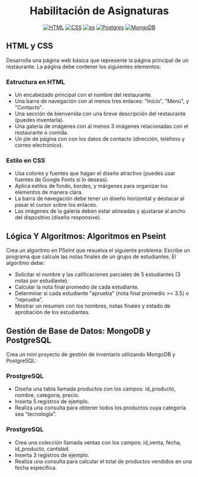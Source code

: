 <div style="text-align: center">

# Habilitación de Asignaturas

[![HTML](https://img.shields.io/badge/HTML-%23E34F26.svg?logo=html5&logoColor=white)](/html-css/)
[![CSS](https://img.shields.io/badge/CSS-1572B6?logo=css3&logoColor=fff)](/html-css/)
[![es](https://img.shields.io/badge/PseudoCodigo-yellow)](./pseudo-code/)
[![Postgres](https://img.shields.io/badge/Postgres-%23316192.svg?logo=postgresql&logoColor=white)](/databases/postgresql/)
[![MongoDB](https://img.shields.io/badge/MongoDB-%234ea94b.svg?logo=mongodb&logoColor=white)](/databases/mongodb)

</div>

## HTML y CSS

Desarrolla una página web básica que represente la página principal de un restaurante. La
página debe contener los siguientes elementos:

### Estructura en HTML

- Un encabezado principal con el nombre del restaurante.
- Una barra de navegación con al menos tres enlaces: "Inicio", "Menú", y
  "Contacto".
- Una sección de bienvenida con una breve descripción del restaurante
  (puedes inventarla).
- Una galería de imágenes con al menos 3 imágenes relacionadas con el
  restaurante o comida.
- Un pie de página con con los datos de contacto (dirección, teléfono y correo
  electrónico).

### Estilo en CSS

- Usa colores y fuentes que hagan el diseño atractivo (puedes usar fuentes de
  Google Fonts si lo deseas).
- Aplica estilos de fondo, bordes, y márgenes para organizar los elementos de
  manera clara.
- La barra de navegación debe tener un diseño horizontal y destacar al pasar
  el cursor sobre los enlaces.
- Las imágenes de la galería deben estar alineadas y ajustarse al ancho del
  dispositivo (diseño responsive).

## Lógica Y Algoritmos: Algoritmos en Pseint

Crea un algoritmo en PSeInt que resuelva el siguiente problema:
Escribe un programa que calcule las notas finales de un grupo de estudiantes. El algoritmo
debe:

- Solicitar el nombre y las calificaciones parciales de 5 estudiantes (3 notas por
  estudiante).
- Calcular la nota final promedio de cada estudiante.
- Determinar si cada estudiante "aprueba" (nota final promedio >= 3.5) o "reprueba".
- Mostrar un resumen con los nombres, notas finales y estado de aprobación de los
  estudiantes.

## Gestión de Base de Datos: MongoDB y PostgreSQL

Crea un mini proyecto de gestión de inventario utilizando MongoDB y PostgreSQL:

### ProstgreSQL

- Diseña una tabla llamada productos con los campos: id_producto,
  nombre, categoria, precio.
- Inserta 5 registros de ejemplo.
- Realiza una consulta para obtener todos los productos cuya categoría sea
  "tecnología".

### ProstgreSQL

- Crea una colección llamada ventas con los campos: id_venta, fecha, id_producto, cantidad.
- Inserta 3 registros de ejemplo.
- Realiza una consulta para calcular el total de productos vendidos en una
  fecha específica.
